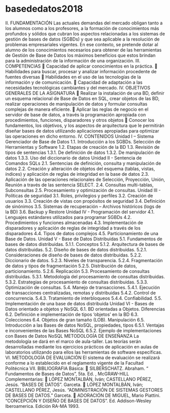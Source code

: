# basededatos2018
II. FUNDAMENTACIÓN
 Las actuales demandas del mercado obligan tanto a los alumnos como a los profesores, a la formación de
conocimientos más profundos y sólidos que cubran los aspectos relacionadas a los sistemas de gestión de bases de
datos (SGBDs) y que sea aplicable a la resolución de problemas empresariales vigentes.
 En ese contexto, se pretende dotar al alumno de los conocimientos necesarios para obtener de las
herramientas de Gestión de Base de Datos los máximos beneficios que estos brindan para la administración de la
información de una organización.
III. COMPETENCIAS
 Capacidad de aplicar conocimientos en la práctica.
 Habilidades para buscar, procesar y analizar información procedente de fuentes diversas
 Habilidades en el uso de las tecnologías de la información y de comunicación.
 Capacidad de adaptación a las necesidades tecnológicas cambiantes y del mercado.
IV. OBJETIVOS GENERALES DE LA ASIGNATURA
 Realizar la instalación de una BD, definir un esquema relacional de Base de Datos en SQL, crear objetos
de las BD, realizar operaciones de manipulación de datos y formular consultas complejas de manera
eficiente.
 Aplicar las reglas de negocio en el servidor de base de datos, a través la programación apropiada con
procedimientos, funciones, disparadores y otros objetos
 Conocer los fundamentos, los objetivos, y los aspectos de arquitectura que le permitirán diseñar bases de
datos utilizando aplicaciones apropiadas para optimizar las operaciones en dicho entorno.
IV. CONTENIDOS
Unidad I – Sistema Gerenciador de Base de Datos
1.1. Introducción a los SGBDs. Selección de Herramientas y Software
1.2. Etapas de creación de la BD
1.3. Revisión de tipos de sentencias
 1.3.1. De definición de datos
 1.3.2. De manipulación de datos
 1.3.3. Uso del diccionario de datos
Unidad II - Sentencia de Comandos SQLs
2.1. Sentencias de definición, consulta y manipulación de datos
2.2. Creación y alteración de objetos del esquema (tablas, vistas, índices) y aplicación de reglas de
integridad en la base de datos 
2.3. Aplicación de las operaciones relacionales de Selección, Proyección, Unión, Reunión a través de las sentencia
SELECT.
2.4. Consultas multi-tablas, Subconsultas
2.5. Procesamiento y optimización de consultas.
Unidad III - Políticas de seguridad
3.1. Roles, privilegios y perfiles
3.2. Creación de usuarios
3.3. Creación de vistas con propósitos de seguridad
3.4. Definición de sinónimos
3.5. Sistemas de recuperación – Archivos históricos (logs de la BD)
3.6. Backup y Restore
Unidad IV - Programación del servidor
4.1. Lenguajes estándares utilizados para programar SGBDs
4.2. Procedimientos y funciones almacenadas
4.3. Implementación de disparadores y aplicación de reglas de integridad a través de los disparadores
4.4. Tipos de datos complejos
4.5. Particionamiento de una Base de Datos.
Unidad V - Base de Datos Distribuidas
5.1. Fundamentos de bases de datos distribuidas.
 5.1.1. Conceptos
 5.1.2. Arquitectura de bases de datos distribuidas.
5.2. Diseño de bases de datos distribuidas.
 5.2.1. Consideraciones de diseño de bases de datos distribuidas.
 5.2.2. Diccionario de datos.
 5.2.3. Niveles de transparencia.
 5.2.4. Fragmentación de datos y tipos de fragmentación
 5.2.5. Distribución de datos, particionamiento.
 5.2.6. Replicación
5.3. Procesamiento de consultas distribuidas.
 5.3.1. Metodología del procesamiento de consultas distribuidas.
 5.3.2. Estrategias de procesamiento de consultas distribuidas.
 5.3.3. Optimización de consultas.
5.4. Manejo de transacciones.
 5.4.1. Ejecución de transacciones centralizadas, remotas y distribuidas
 5.4.2. Control de concurrencia.
 5.4.3. Tratamiento de interbloqueos
 5.4.4. Confiabilidad.
5.5. Implementación de una base de datos distribuida
Unidad VI - Bases de Datos orientado a objetos y NoSQL
6.1. BD orientadas a Objetos. Diferencias
6.2. Definición e implementación de tipos ‘objetos’ en la BD
6.3. Colecciones
6.4. Objetos de gran tamaño (LOB). Manipulación
6.5. Introducción a las Bases de datos NoSQL, propiedades, tipos
 6.5.1. Ventajas e inconvenientes de las Bases NoSQL
 6.5.2. Ejemplo de implementaciones con Bases de Datos NoSQL
METODOLOGÍA DE ENSEÑANZA
La metodología se dará en el marco de aula-taller. Las teorías serán desarrolladas mediante los ejercicios prácticos
de aplicación en aulas de laboratorios utilizando para ellos las herramientas de software específicas.
VI. METODOLOGÍA DE EVALUACIÓN
El sistema de evaluación se realizará conforme a lo establecido en el reglamento vigente de la Facultad Politécnica
VII. BIBLIOGRAFIA
Básica:
 SILBERSCHATZ. Abraham. “ Fundamentos de Bases de Datos”, 5ta. Ed. , McGRAW-HILL
Complementarias:
 LÓPEZ MONTALBÁN, Iván; CASTELLANO PÉREZ, Jesús. “BASES DE DATOS”. Garceta.
 LÓPEZ MONTALBÁN, Iván; CASTELLANO PÉREZ, Jesús. “ADMINISTRACIÓN DE SISTEMAS
GESTORES DE BASES DE DATOS.” Garceta.
 ADORACIÓN DE MIGUEL, Mario Piattini. “CONCEPCIÓN Y DISEÑO DE BASES DE DATOS”.
Ed. Addison-Wesley Iberoamerica. Edición RA-MA 1993. 
